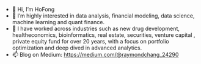 - 👋 Hi, I’m HoFong
- 👀 I’m highly interested in data analysis, financial modeling, data science, machine learning and quant finance. 
- 💞️ I have worked across industries such as new drug development, healtheconomics, bioinformatics, real estate, securities, venture capital , private equity fund for over 20 years, with a focus on portfolio optimization and deep dived in advanced analytics.
- 📫 Blog on Medium:  https://medium.com/@raymondchang_24290

<!---
hofong428/hofong428 is a ✨ special ✨ repository because its `README.md` (this file) appears on your GitHub profile.
You can click the Preview link to take a look at your changes.
--->
